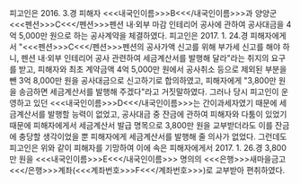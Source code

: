피고인은 2016. 3.경 피해자 <<<내국인이름>>>B<<</내국인이름>>>과 양양군 <<<펜션>>>C<<</펜션>>>펜션 내·외부 마감 인테리어 공사에 관하여 공사대금을 4억 5,000만 원으로 하는 공사계약을 체결하였다.
피고인은 2017. 1. 24.경 피해자에게서 "<<<펜션>>>C<<</펜션>>>펜션의 공사가액 신고를 위해 부가세 신고를 해야 하니, 펜션 내·외부 인테리어 공사 관련하여 세금계산서를 발행해 달라"라는 취지의 요구를 받고, 피해자와 최초 계약금액 4억 5,000만 원에서 공사취소 등으로 제외된 부분을 뺀 3억 8,000만 원을 공사대금으로 신고하기로 합의하였고, 피해자에게 "3,800만 원을 송금하면 세금계산서를 발행해 주겠다"라고 거짓말하였다.
그러나 당시 피고인이 운영하고 있던 <<<내국인이름>>>D<<</내국인이름>>>는 간이과세자였기 때문에 세금계산서를 발행할 능력이 없었고, 공사대금 중 잔금에 관하여 피해자와 다툼이 있었기 때문에 피해자에게서 세금계산서 발급 명목으로 3,800만 원을 교부받더라도 이를 잔금에 충당할 생각이었을 뿐 피해자에게 세금계산서를 발행해 줄 의사가 없었다.
그런데도 피고인은 위와 같이 피해자를 기망하여 이에 속은 피해자에게서 2017. 1. 26.경 3,800만 원을 <<<내국인이름>>>E<<</내국인이름>>> 명의의 <<<은행>>>새마을금고<<</은행>>>계좌(<<<계좌번호>>>F<<</계좌번호>>>)로 교부받아 편취하였다.